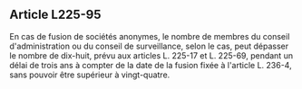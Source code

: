 Article L225-95
----
En cas de fusion de sociétés anonymes, le nombre de membres du conseil
d'administration ou du conseil de surveillance, selon le cas, peut dépasser le
nombre de dix-huit, prévu aux articles L. 225-17 et L. 225-69, pendant un délai
de trois ans à compter de la date de la fusion fixée à l'article L. 236-4, sans
pouvoir être supérieur à vingt-quatre.
